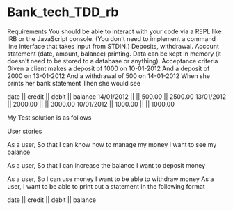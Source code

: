 # Bank_tech_TDD_rb



Requirements
You should be able to interact with your code via a REPL like IRB or the JavaScript console. (You don't need to implement a command line interface that takes input from STDIN.)
Deposits, withdrawal.
Account statement (date, amount, balance) printing.
Data can be kept in memory (it doesn't need to be stored to a database or anything).
Acceptance criteria
Given a client makes a deposit of 1000 on 10-01-2012
And a deposit of 2000 on 13-01-2012
And a withdrawal of 500 on 14-01-2012
When she prints her bank statement
Then she would see

date || credit || debit || balance
14/01/2012 || || 500.00 || 2500.00
13/01/2012 || 2000.00 || || 3000.00
10/01/2012 || 1000.00 || || 1000.00

My Test solution is as follows

User stories

As a user,
So that I can know how to manage my money
I want to see my balance

As a user,
So that I can increase the balance
I want to deposit money

As a user,
So I can use money
I want to be able to withdraw money
As a user,
I want to be able to print out a statement in the following format

date || credit || debit || balance
